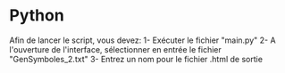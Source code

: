 # Python

Afin de lancer le script, vous devez:
  1- Exécuter le fichier "main.py"
  2- A l'ouverture de l'interface, sélectionner en entrée le fichier "GenSymboles_2.txt"
  3- Entrez un nom pour le fichier .html de sortie

